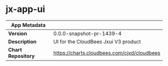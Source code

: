 # jx-app-ui

|App Metadata||
|---|---|
| **Version** | 0.0.0-snapshot-pr-1439-4 |
| **Description** | UI for the CloudBees Jxui V3 product |
| **Chart Repository** | https://charts.cloudbees.com/cjxd/cloudbees |
